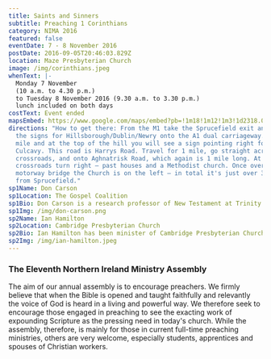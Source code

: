 ```yaml
---
title: Saints and Sinners
subtitle: Preaching 1 Corinthians
category: NIMA 2016
featured: false
eventDate: 7 - 8 November 2016
postDate: 2016-09-05T20:46:03.829Z
location: Maze Presbyterian Church
image: /img/corinthians.jpeg
whenText: |-
  Monday 7 November
  (10 a.m. to 4.30 p.m.)
  to Tuesday 8 November 2016 (9.30 a.m. to 3.30 p.m.)
  lunch included on both days
costText: Event ended
mapsEmbed: https://www.google.com/maps/embed?pb=!1m18!1m12!1m3!1d2318.0010047523247!2d-6.117361399999999!3d54.480564099999995!2m3!1f0!2f0!3f0!3m2!1i1024!2i768!4f13.1!3m3!1m2!1s0x486103191e37a8d1%3A0x2af07ebaec4c8898!2sMaze%20Presbyterian%20Church!5e0!3m2!1sen!2suk!4v1628795706431!5m2!1sen!2suk
directions: "How to get there: From the M1 take the Sprucefield exit and follow
  the signs for Hillsborough/Dublin/Newry onto the A1 dual carriageway. After 1
  mile and at the top of the hill you will see a sign pointing right for
  Culcavy. This road is Harrys Road. Travel for 1 mile, go straight across the
  crossroads, and onto Aghnatrisk Road, which again is 1 mile long. At this
  crossroads turn right – past houses and a Methodist church. Once over the
  motorway bridge the Church is on the left – in total it's just over 3 miles
  from Sprucefield."
sp1Name: Don Carson
sp1Location: The Gospel Coalition
sp1Bio: Don Carson is a research professor of New Testament at Trinity Evangelical Divinity School in Deerfield, Illinois, and co-founder (with Tim Keller) of The Gospel Coalition. He has authored numerous books, and recently edited The Enduring Authority of the Christian Scriptures (Eerdmans, 2016).
sp1Img: /img/don-carson.png
sp2Name: Ian Hamilton
sp2Location: Cambridge Presbyterian Church
sp2Bio: Ian Hamilton has been minister of Cambridge Presbyterian Church since 1999. He graduated from Edinburgh University in 1979 and became the minister of Loudoun Church of Scotland, Newmilns, Ayrshire in the same year, serving there for almost twenty years. He is married to Joan, and they have four children. Ian is a Trustee of the Banner of Truth Trust and has preached at conferences around the world. His books include a commentary on the Letters of John, published by the Trust in the ‘Let’s Study’ series, and The Faith-Shaped Life.
sp2Img: /img/ian-hamilton.jpeg
---
```


### The Eleventh Northern Ireland Ministry Assembly

The aim of our annual assembly is to encourage preachers. We firmly believe that when the Bible is opened and taught faithfully and relevantly the voice of God is heard in a living and powerful way. We therefore seek to encourage those engaged in preaching to see the exacting work of expounding Scripture as the pressing need in today's church. While the assembly, therefore, is mainly for those in current full-time preaching ministries, others are very welcome, especially students, apprentices and spouses of Christian workers.
